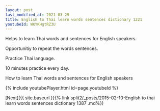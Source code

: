 ```yaml
---
layout: post
last_modified_at: 2021-03-29
title: English to Thai learn words sentences dictionary 1221 
youtubeId: WKYKHgtRZ3U
---
```

 
 
Helps to learn Thai words and sentences for English speakers.

Opportunitiy to repeat the words sentences. 

Practice Thai language. 
 
10 minutes practice every day. 
 
How to learn Thai words and sentences for English speakers 
 
{% include youtubePlayer.html id=page.youtubeId %}
 
 
[Next]({{ site.baseurl }}{% link  split2/_posts/2015-02-10-English to thai learn words sentences dictionary 1387 .md%})
 
